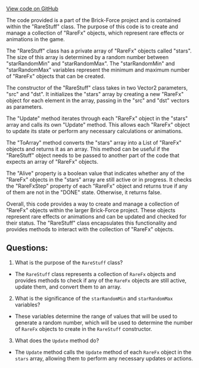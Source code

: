 [View code on GitHub](https://github.com/TieHaxJan/Brick-Force/Assembly-CSharp\RareStuff.cs)

The code provided is a part of the Brick-Force project and is contained within the "RareStuff" class. The purpose of this code is to create and manage a collection of "RareFx" objects, which represent rare effects or animations in the game.

The "RareStuff" class has a private array of "RareFx" objects called "stars". The size of this array is determined by a random number between "starRandomMin" and "starRandomMax". The "starRandomMin" and "starRandomMax" variables represent the minimum and maximum number of "RareFx" objects that can be created.

The constructor of the "RareStuff" class takes in two Vector2 parameters, "src" and "dst". It initializes the "stars" array by creating a new "RareFx" object for each element in the array, passing in the "src" and "dst" vectors as parameters.

The "Update" method iterates through each "RareFx" object in the "stars" array and calls its own "Update" method. This allows each "RareFx" object to update its state or perform any necessary calculations or animations.

The "ToArray" method converts the "stars" array into a List of "RareFx" objects and returns it as an array. This method can be useful if the "RareStuff" object needs to be passed to another part of the code that expects an array of "RareFx" objects.

The "Alive" property is a boolean value that indicates whether any of the "RareFx" objects in the "stars" array are still active or in progress. It checks the "RareFxStep" property of each "RareFx" object and returns true if any of them are not in the "DONE" state. Otherwise, it returns false.

Overall, this code provides a way to create and manage a collection of "RareFx" objects within the larger Brick-Force project. These objects represent rare effects or animations and can be updated and checked for their status. The "RareStuff" class encapsulates this functionality and provides methods to interact with the collection of "RareFx" objects.
## Questions: 
 1. What is the purpose of the `RareStuff` class?
- The `RareStuff` class represents a collection of `RareFx` objects and provides methods to check if any of the `RareFx` objects are still active, update them, and convert them to an array.

2. What is the significance of the `starRandomMin` and `starRandomMax` variables?
- These variables determine the range of values that will be used to generate a random number, which will be used to determine the number of `RareFx` objects to create in the `RareStuff` constructor.

3. What does the `Update` method do?
- The `Update` method calls the `Update` method of each `RareFx` object in the `stars` array, allowing them to perform any necessary updates or actions.